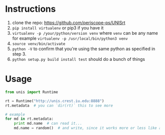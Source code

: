 # Instructions

1. clone the repo: https://github.com/periscope-ps/UNISrt
2. `pip install virtualenv` or pip3 if you have it
3. `virtualenv -p /your/python/version venv`  where `venv` can be any name
   for example `virtualenv -p /usr/local/bin/python3 venv`
4. `source venv/bin/activate`
5. `python -V` to confirm that you're using the same python as specified in step 3.
6. `python setup.py build install test` should do a bunch of things

# Usage

```python
from unis import Runtime

rt = Runtime("http://unis.crest.iu.edu:8888")
rt.metadata  # you can `dir(rt)` this to see more

# example
for md in rt.metadata:
    print md.name  # can read it...
    md.name = random()  # and write, since it works more or less like a reference (even though it's a remote obj)
```
